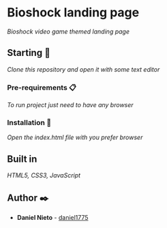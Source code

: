 # Bioshock landing page

_Bioshock video game themed landing page_

## Starting 🚀

_Clone this repository and open it with some text editor_

### Pre-requirements 📋

_To run project just need to have any browser_

### Installation 🔧

_Open the index.html file with you prefer browser_

## Built in

_HTML5, CSS3, JavaScript_

## Author ✒️

* **Daniel Nieto** - [daniel1775](https://github.com/daniel1775)
